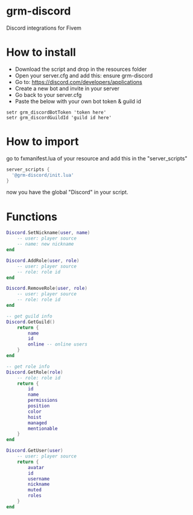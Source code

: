 # grm-discord
Discord integrations for Fivem

# How to install
- Download the script and drop in the resources folder
- Open your server.cfg and add this: ensure grm-discord
- Go to: https://discord.com/developers/applications
- Create a new bot and invite in your server
- Go back to your server.cfg
- Paste the below with your own bot token & guild id

```
setr grm_discordBotToken 'token here'
setr grm_discordGuildId 'guild id here'
```

# How to import 
go to fxmanifest.lua of your resource and add this in the "server_scripts"
```lua
server_scripts {
  '@grm-discord/init.lua'
}
```
now you have the global "Discord" in your script.

# Functions
```lua
Discord.SetNickname(user, name)
    -- user: player source
    -- name: new nickname
end

Discord.AddRole(user, role)
    -- user: player source
    -- role: role id
end

Discord.RemoveRole(user, role)
    -- user: player source
    -- role: role id
end

-- get guild info
Discord.GetGuild()
    return {
        name
        id
        online -- online users
    }
end

-- get role info
Discord.GetRole(role)
    -- role: role id
    return {
        id
        name
        permissions
        position
        color
        hoist
        managed
        mentionable
    }
end

Discord.GetUser(user)
    -- user: player source
    return {
        avatar
        id
        username
        nickname
        muted
        roles
    }
end
```
